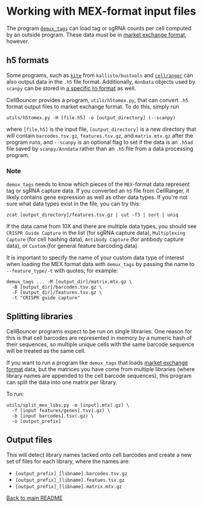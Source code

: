 # Working with MEX-format input files

The program [`demux_tags`](demux_tags.md) can load tag or sgRNA counts per cell computed by an outside program. These data must be in [market exchange format](https://kb.10xgenomics.com/hc/en-us/articles/115000794686-How-is-the-MEX-format-used-for-the-gene-barcode-matrices), however. 

## h5 formats
Some programs, such as [`kite`](https://github.com/pachterlab/kite) from `kallisto/bustools` and [`cellranger`](https://www.10xgenomics.com/support/software/cell-ranger/latest/analysis/running-pipelines/cr-feature-bc-analysis) can also output data in the `.h5` file format. Additionally, `AnnData` objects used by `scanpy` can be stored in [a specific `h5` format](https://anndata.readthedocs.io/en/latest/generated/anndata.AnnData.write_h5ad.html) as well.

CellBouncer provides a program, `utils/h5tomex.py`, that can convert `.h5` format output files to market exchange format. To do this, simply run

```
utils/h5tomex.py -H [file.h5] -o [output_directory] (--scanpy)
```

where `[file.h5]` is the input file, `[output_directory]` is a new directory that will contain `barcodes.tsv.gz`, `features.tsv.gz`, and `matrix.mtx.gz` after the program runs, and `--scanpy` is an optional flag to set if the data is an `.h5ad` file saved by `scanpy/Anndata` rather than an `.h5` file from a data processing program.

### Note
`demux_tags` needs to know which pieces of the `MEX`-format data represent tag or sgRNA capture data. If you converted an `h5` file from CellRanger, it likely contains gene expression as well as other data types. If you're not sure what data types exist in the file, you can try this:

```
zcat [output_directory]/features.tsv.gz | cut -f3 | sort | uniq
```

If the data came from 10X and there are multiple data types, you should see `CRISPR Guide Capture` in the list (for sgRNA capture data), `Multiplexing Capture` (for cell hashing data), `Antibody Capture` (for antibody capture data), or `Custom` (for general feature barcoding data). 

It is important to specify the name of your custom data type of interest when loading the MEX format data with `demux_tags` by passing the name to `--feature_type/-t` with quotes; for example:

```
demux_tags ... -M [output_dir]/matrix.mtx.gz \
  -B [output_dir]/barcodes.tsv.gz \
  -F [output_dir]/features.tsv.gz \
  -t "CRISPR guide capture"
```

## Splitting libraries

CellBouncer programs expect to be run on single libraries. One reason for this is that cell barcodes are represented in memory by a numeric hash of their sequences, so multiple unique cells with the same barcode sequence will be treated as the same cell.

If you want to run a program like `demux_tags` that loads [market exchange format](https://kb.10xgenomics.com/hc/en-us/articles/115000794686-How-is-the-MEX-format-used-for-the-gene-barcode-matrices) data, but the matrices you have come from multiple libraries (where library names are appended to the cell barcode sequences), this program can split the data into one matrix per library.

To run:
```
utils/split_mex_libs.py -m [input].mtx(.gz) \
  -f [input features/genes].tsv(.gz) \
  -b [input barcodes].tsv(.gz) \
  -o [output_prefix]
```

## Output files

This will detect library names tacked onto cell barcodes and create a new set of files for each library, where the names are:
* `[output_prefix]_[libname].barcodes.tsv.gz`
* `[output_prefix]_[libname].featues.tsv.gz`
* `[output_prefix]_[libname].matrix.mtx.gz`

[Back to main README](../README.md)
